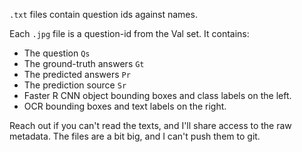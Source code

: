 `.txt` files contain question ids against names.

Each `.jpg` file is a question-id from the Val set. It contains:
* The question `Qs`
* The ground-truth answers `Gt`
* The predicted answers `Pr`
* The prediction source `Sr`
* Faster R CNN object bounding boxes and class labels on the left.
* OCR bounding boxes and text labels on the right.

Reach out if you can't read the texts, and I'll share access to the raw metadata. The files are a bit big, and I can't push them to git.

